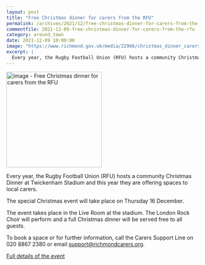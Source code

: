 ```yaml
---
layout: post
title: "Free Christmas dinner for carers from the RFU"
permalink: /archives/2021/12/free-christmas-dinner-for-carers-from-the-rfu.html
commentfile: 2021-12-09-free-christmas-dinner-for-carers-from-the-rfu
category: around_town
date: 2021-12-09 10:00:00
image: "https://www.richmond.gov.uk/media/22966/christmas_dinner_carers.jpg"
excerpt: |
  Every year, the Rugby Football Union (RFU) hosts a community Christmas  Dinner at Twickenham Stadium and this year they are offering spaces to  local carers.
---
```


<img src="https://www.richmond.gov.uk/media/22966/christmas_dinner_carers.jpg" alt="image - Free Christmas dinner for carers from the RFU " width="250" class="photo right"  >

Every year, the Rugby Football Union (RFU) hosts a community Christmas Dinner at Twickenham Stadium and this year they are offering spaces to local carers.

The special Christmas event will take place on Thursday 16 December.

The event takes place in the Live Room at the stadium. The London Rock Choir will perform and a full Christmas dinner will be served free to all guests.

To book a space or for further information, call the Carers Support Line on 020 8867 2380 or email [support@richmondcarers.org](mailto:support@richmondcarers.org).

[Full details of the event](https://mailchi.mp/b9edfe4d5028/autumn-update-4604296)
